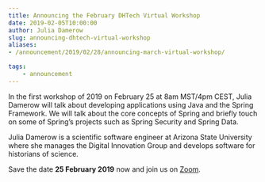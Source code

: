 ```yaml
---
title: Announcing the February DHTech Virtual Workshop
date: 2019-02-05T10:00:00
author: Julia Damerow
slug: announcing-dhtech-virtual-workshop
aliases:
- /announcement/2019/02/28/announcing-march-virtual-workshop/

tags:
    - announcement
---
```


In the first workshop of 2019 on February 25 at 8am MST/4pm CEST, Julia Damerow will talk about developing applications using Java and the Spring Framework. We will talk about the core concepts of Spring and briefly touch on some of Spring’s projects such as Spring Security and Spring Data.

Julia Damerow is a scientific software engineer at Arizona State University where she manages the Digital Innovation Group and develops software for historians of science.

Save the date **25 February 2019** now and join us on [Zoom](https://zoom.us/j/755179791).
